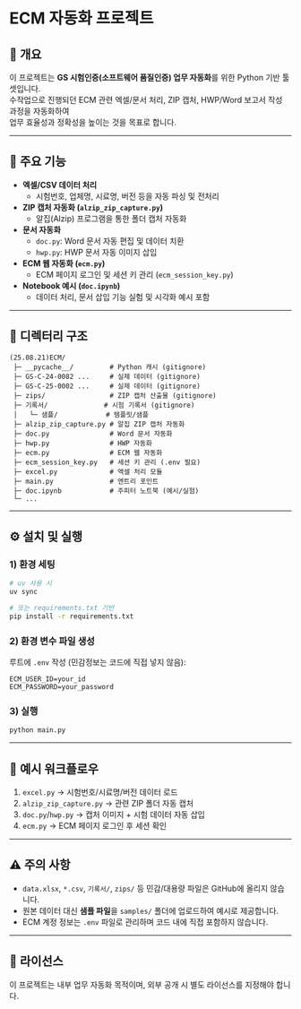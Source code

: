 # ECM 자동화 프로젝트

## 📖 개요
이 프로젝트는 **GS 시험인증(소프트웨어 품질인증) 업무 자동화**를 위한 Python 기반 툴셋입니다.  
수작업으로 진행되던 ECM 관련 엑셀/문서 처리, ZIP 캡처, HWP/Word 보고서 작성 과정을 자동화하여  
업무 효율성과 정확성을 높이는 것을 목표로 합니다.

---

## 🚀 주요 기능
- **엑셀/CSV 데이터 처리**
  - 시험번호, 업체명, 시료명, 버전 등을 자동 파싱 및 전처리
- **ZIP 캡처 자동화 (`alzip_zip_capture.py`)**
  - 알집(Alzip) 프로그램을 통한 폴더 캡처 자동화
- **문서 자동화**
  - `doc.py`: Word 문서 자동 편집 및 데이터 치환
  - `hwp.py`: HWP 문서 자동 이미지 삽입
- **ECM 웹 자동화 (`ecm.py`)**
  - ECM 페이지 로그인 및 세션 키 관리 (`ecm_session_key.py`)
- **Notebook 예시 (`doc.ipynb`)**
  - 데이터 처리, 문서 삽입 기능 실험 및 시각화 예시 포함

---

## 📂 디렉터리 구조
```
(25.08.21)ECM/
 ├─ __pycache__/         # Python 캐시 (gitignore)
 ├─ GS-C-24-0082 ...     # 실제 데이터 (gitignore)
 ├─ GS-C-25-0002 ...     # 실제 데이터 (gitignore)
 ├─ zips/                # ZIP 캡처 산출물 (gitignore)
 ├─ 기록서/              # 시험 기록서 (gitignore)
 │   └─ 샘플/            # 템플릿/샘플
 ├─ alzip_zip_capture.py # 알집 ZIP 캡처 자동화
 ├─ doc.py               # Word 문서 자동화
 ├─ hwp.py               # HWP 자동화
 ├─ ecm.py               # ECM 웹 자동화
 ├─ ecm_session_key.py   # 세션 키 관리 (.env 필요)
 ├─ excel.py             # 엑셀 처리 모듈
 ├─ main.py              # 엔트리 포인트
 ├─ doc.ipynb            # 주피터 노트북 (예시/실험)
 └─ ...
```

---

## ⚙️ 설치 및 실행
### 1) 환경 세팅
```bash
# uv 사용 시
uv sync

# 또는 requirements.txt 기반
pip install -r requirements.txt
```

### 2) 환경 변수 파일 생성
루트에 `.env` 작성 (민감정보는 코드에 직접 넣지 않음):
```
ECM_USER_ID=your_id
ECM_PASSWORD=your_password
```

### 3) 실행
```bash
python main.py
```

---

## 📌 예시 워크플로우
1. `excel.py` → 시험번호/시료명/버전 데이터 로드
2. `alzip_zip_capture.py` → 관련 ZIP 폴더 자동 캡처
3. `doc.py`/`hwp.py` → 캡처 이미지 + 시험 데이터 자동 삽입
4. `ecm.py` → ECM 페이지 로그인 후 세션 확인

---

## ⚠️ 주의 사항
- `data.xlsx`, `*.csv`, `기록서/`, `zips/` 등 민감/대용량 파일은 GitHub에 올리지 않습니다.
- 원본 데이터 대신 **샘플 파일**을 `samples/` 폴더에 업로드하여 예시로 제공합니다.
- ECM 계정 정보는 `.env` 파일로 관리하며 코드 내에 직접 포함하지 않습니다.

---

## 📄 라이선스
이 프로젝트는 내부 업무 자동화 목적이며, 외부 공개 시 별도 라이선스를 지정해야 합니다.
